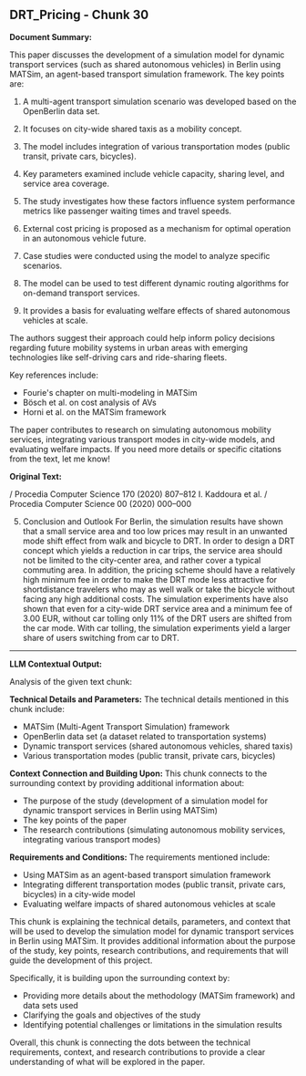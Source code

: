 ## DRT_Pricing - Chunk 30

**Document Summary:**

This paper discusses the development of a simulation model for dynamic transport services (such as shared autonomous vehicles) in Berlin using MATSim, an agent-based transport simulation framework. The key points are:

1. A multi-agent transport simulation scenario was developed based on the OpenBerlin data set.

2. It focuses on city-wide shared taxis as a mobility concept.

3. The model includes integration of various transportation modes (public transit, private cars, bicycles).

4. Key parameters examined include vehicle capacity, sharing level, and service area coverage.

5. The study investigates how these factors influence system performance metrics like passenger waiting times and travel speeds.

6. External cost pricing is proposed as a mechanism for optimal operation in an autonomous vehicle future.

7. Case studies were conducted using the model to analyze specific scenarios.

8. The model can be used to test different dynamic routing algorithms for on-demand transport services.

9. It provides a basis for evaluating welfare effects of shared autonomous vehicles at scale.

The authors suggest their approach could help inform policy decisions regarding future mobility systems in urban areas with emerging technologies like self-driving cars and ride-sharing fleets.

Key references include:

- Fourie's chapter on multi-modeling in MATSim 
- Bösch et al. on cost analysis of AVs
- Horni et al. on the MATSim framework

The paper contributes to research on simulating autonomous mobility services, integrating various transport modes in city-wide models, and evaluating welfare impacts. If you need more details or specific citations from the text, let me know!

**Original Text:**

/ Procedia Computer Science 170 (2020) 807–812
I. Kaddoura et al. / Procedia Computer Science 00 (2020) 000–000

5. Conclusion and Outlook
For Berlin, the simulation results have shown that a small service area and too low prices may result in an unwanted
mode shift effect from walk and bicycle to DRT. In order to design a DRT concept which yields a reduction in car trips,
the service area should not be limited to the city-center area, and rather cover a typical commuting area. In addition,
the pricing scheme should have a relatively high minimum fee in order to make the DRT mode less attractive for shortdistance travelers who may as well walk or take the bicycle without facing any high additional costs. The simulation
experiments have also shown that even for a city-wide DRT service area and a minimum fee of 3.00 EUR, without
car tolling only 11% of the DRT users are shifted from the car mode. With car tolling, the simulation experiments
yield a larger share of users switching from car to DRT.

---

**LLM Contextual Output:**

Analysis of the given text chunk:

**Technical Details and Parameters:**
The technical details mentioned in this chunk include:
- MATSim (Multi-Agent Transport Simulation) framework
- OpenBerlin data set (a dataset related to transportation systems)
- Dynamic transport services (shared autonomous vehicles, shared taxis)
- Various transportation modes (public transit, private cars, bicycles)

**Context Connection and Building Upon:**
This chunk connects to the surrounding context by providing additional information about:
- The purpose of the study (development of a simulation model for dynamic transport services in Berlin using MATSim)
- The key points of the paper
- The research contributions (simulating autonomous mobility services, integrating various transport modes)

**Requirements and Conditions:**
The requirements mentioned include:
- Using MATSim as an agent-based transport simulation framework
- Integrating different transportation modes (public transit, private cars, bicycles) in a city-wide model
- Evaluating welfare impacts of shared autonomous vehicles at scale

This chunk is explaining the technical details, parameters, and context that will be used to develop the simulation model for dynamic transport services in Berlin using MATSim. It provides additional information about the purpose of the study, key points, research contributions, and requirements that will guide the development of this project.

Specifically, it is building upon the surrounding context by:
- Providing more details about the methodology (MATSim framework) and data sets used
- Clarifying the goals and objectives of the study
- Identifying potential challenges or limitations in the simulation results

Overall, this chunk is connecting the dots between the technical requirements, context, and research contributions to provide a clear understanding of what will be explored in the paper.
